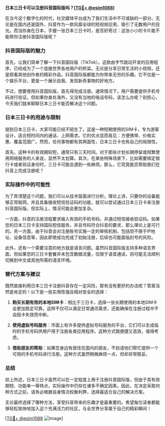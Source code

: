 **日本三日卡可以注册抖音国际版吗？[[TG💪+ @esim1088](https://t.me/s/esim1088)]**

在当今这个数字化的时代，社交媒体平台成为了我们生活中不可或缺的一部分。无论是在国内还是国外，抖音作为一款风靡全球的短视频应用，吸引了无数用户的目光。而当你身在日本，手握一张日本三日卡时，是否好奇过：这张小小的卡片能不能帮你注册抖音国际版呢？

### 抖音国际版的魅力

首先，让我们简单了解一下抖音国际版（TikTok）。这款由字节跳动开发的应用程序，已经成为了一个连接世界各地用户的桥梁。无论是分享日常生活的小视频，还是观看其他创作者的精彩作品，抖音国际版都能为你带来无穷的乐趣。它不仅是一个娱乐平台，更是一个展示自我、发现新奇事物的好地方。

不过，想要使用抖音国际版，首先得完成注册。通常情况下，用户需要提供手机号码进行验证。但如果你身处海外，又没有当地的电话号码，该怎么办呢？别担心，今天我们就来聊聊日本三日卡能否解决这个问题。

### 日本三日卡的用途与限制

提到日本三日卡，大家可能已经不陌生了。这是一种短期使用的SIM卡，专为游客设计，适合短时间内的通话、上网需求。它的优点显而易见：方便携带、价格实惠、覆盖范围广。然而，任何事物都有其两面性，日本三日卡也有自己的局限性。

首先，这种卡的有效期较短，通常只有三天时间。对于那些计划长期停留或频繁使用网络服务的人来说，显然不太划算。其次，在某些特殊场景下，比如需要绑定银行卡或者验证身份时，三日卡可能会遇到一些麻烦。那么，它究竟能否帮助我们在抖音上完成注册呢？

### 实际操作中的可能性

为了弄清楚这个问题，我们可以从技术层面进行分析。理论上讲，只要你的设备能够正常联网，并且具备接收短信验证码的功能，就可以尝试通过日本三日卡来注册抖音国际版。但实际上，情况可能会更加复杂。

一方面，抖音的注册流程要求输入有效的手机号码，并通过短信接收验证码。如果您的日本三日卡支持国际短信服务，并且号码符合抖音的要求，那么理论上是可行的。另一方面，由于抖音会对注册账号实施一定的审核机制，包括但不限于IP地址、设备信息等，因此即使成功完成了初始注册，后续也可能面临封号的风险。

此外，还有一个需要注意的地方就是语言问题。虽然抖音国际版支持多种语言界面，但如果您的三日卡套餐并未包含数据流量，仅限于语音通话，则可能无法顺利切换到中文或其他所需的语言环境。

### 替代方案与建议

既然直接利用日本三日卡注册抖音存在一定风险，那有没有更好的办法呢？答案当然是肯定的！以下是一些实用性强且相对安全的选择：

1. **购买长期有效的本地SIM卡**：相比于三日卡，选择一张长期使用的本地SIM卡会更加稳定可靠。这样不仅可以满足日常通讯需求，还能确保在注册过程中不会因卡失效而中断。
   
2. **使用虚拟号码服务**：市面上有许多提供虚拟号码服务的平台，它们可以生成临时的手机号码供用户用于注册各类应用程序。这种方式既便捷又高效，值得考虑。
   
3. **借助朋友的帮助**：如果您身边有居住在国内的朋友，不妨请他们帮忙提供一个可用的手机号码进行注册。这种方式虽然稍微麻烦一点，但却非常稳妥。

### 总结

综上所述，日本三日卡虽然可以在一定程度上用于注册抖音国际版，但由于其有效期短、功能单一等特点，实际操作中仍存在诸多不确定因素。因此，在决定采取何种方式之前，请务必根据自身情况权衡利弊，选择最适合自己的解决方案。

无论最终选择了哪种方法，享受抖音带来的乐趣才是最重要的。希望每位读者都能够轻松愉快地加入这个充满活力的社区，与全世界分享属于自己的精彩瞬间！

[[TG💪+ @esim1088](https://t.me/s/esim1088) ![Image](https://i.postimg.cc/4NQfJmqS/Snipaste-2025-05-13-00-14-12.png)]